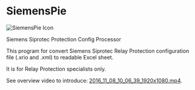 # SiemensPie
![SiemensPie Icon](https://raw.githubusercontent.com/wyfinger/SiemensPie/master/pict.ico) 

Siemens Siprotec Protection Config Processor

This program for convert Siemens Siprotec Relay Protection configuration file (.xrio and .xml) to readable Excel sheet.

It is for Relay Protection specialists only.

See overview video to introduce: [2016_11_08_10_06_39_1920x1080.mp4](https://github.com/wyfinger/SiemensPie/blob/master/2016_11_08_10_06_39_1920x1080.mp4?raw=true).
